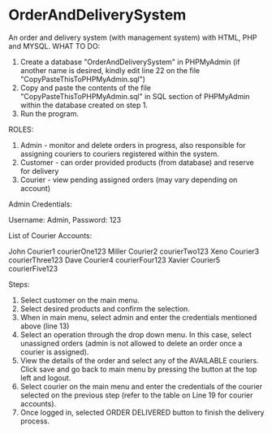 # OrderAndDeliverySystem
An order and delivery system (with management system) with HTML, PHP and MYSQL.
WHAT TO DO:
1. Create a database "OrderAndDeliverySystem" in PHPMyAdmin (if another name is desired, kindly edit line 22 on the file "CopyPasteThisToPHPMyAdmin.sql")
2. Copy and paste the contents of the file "CopyPasteThisToPHPMyAdmin.sql" in SQL section of PHPMyAdmin within the database created on step 1.
3. Run the program.

ROLES:
1. Admin - monitor and delete orders in progress, also responsible for assigning couriers to couriers registered within the system.
2. Customer - can order provided products (from database) and reserve for delivery
3. Courier - view pending assigned orders (may vary depending on account)

Admin Credentials: 

Username: Admin, Password: 123

List of Courier Accounts:

John                 Courier1                courierOne123
Miller               Courier2                courierTwo123
Xeno                 Courier3                courierThree123
Dave                 Courier4                courierFour123
Xavier               Courier5                courierFive123

Steps:
1. Select customer on the main menu.
2. Select desired products and confirm the selection.
3. When in main menu, select admin and enter the credentials mentioned above (line 13)
4. Select an operation through the drop down menu. In this case, select unassigned orders (admin 
   is not allowed to delete an order once a courier is assigned).
5. View the details of the order and select any of the AVAILABLE couriers. Click save and go back 
   to main menu by pressing the button at the top left and logout.
6. Select courier on the main menu and enter the credentials of the courier selected on the 
   previous step (refer to the table on Line 19 for courier accounts).
7. Once logged in, selected ORDER DELIVERED button to finish the delivery process.
